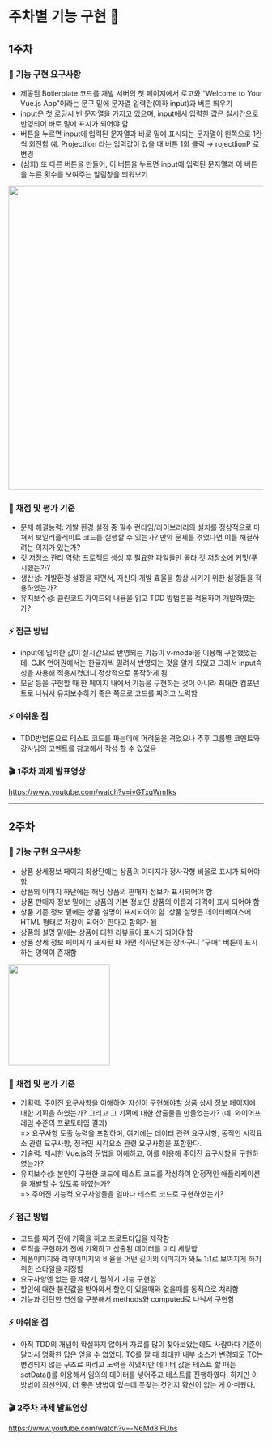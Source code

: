 #  주차별 기능 구현 :runner:
## 1주차
### :pushpin: 기능 구현 요구사항
- 제공된 Boilerplate 코드를 개발 서버의 첫 페이지에서 로고와 “Welcome to Your Vue.js App”이라는 문구 밑에 문자열 입력란(이하 input)과 버튼 띄우기
- input은 첫 로딩시 빈 문자열을 가지고 있으며, input에서 입력한 값은 실시간으로 반영되어 바로 밑에 표시가 되어야 함
- 버튼을 누르면 input에 입력된 문자열과 바로 밑에 표시되는 문자열이 왼쪽으로 1칸씩 회전함
예. Projectlion 라는 입력값이 있을 때 버튼 1회 클릭 → rojectlionP 로 변경
- (심화) 또 다른 버튼을 만들어, 이 버튼을 누르면 input에 입력된 문자열과 이 버튼을 누른 횟수를 보여주는 알림창을 띄워보기
<img src="https://user-images.githubusercontent.com/32696209/148894408-63531e69-79ee-4bfc-abdd-9df3afcc806b.png" width="600"/>

### :pushpin: 채점 및 평가 기준
- 문제 해결능력: 개발 환경 설정 중 필수 런타임/라이브러리의 설치를 정상적으로 마쳐서 보일러플레이트 코드를 실행할 수 있는가? 만약 문제를 겪었다면 이를 해결하려는 의지가 있는가?
- 깃 저장소 관리 역량: 프로젝트 생성 후 필요한 파일들만 골라 깃 저장소에 커밋/푸시했는가?
- 생산성: 개발환경 설정을 하면서, 자신의 개발 효율을 향상 시키기 위한 설정들을 적용하였는가?
- 유지보수성: 클린코드 가이드의 내용을 읽고 TDD 방법론을 적용하여 개발하였는가?
### :zap: 접근 방법
- input에 입력한 값이 실시간으로 반영되는 기능이 v-model을 이용해 구현했었는데, CJK 언어권에서는 한글자씩 밀려서 반영되는 것을 알게 되었고 그래서 input속성을 사용해 적용시켰더니 정상적으로 동작하게 됨
- 모달 등을 구현할 때 한 페이지 내에서 기능을 구현하는 것이 아니라 최대한 컴포넌트로 나눠서 유지보수하기 좋은 쪽으로 코드를 짜려고 노력함
### :zap: 아쉬운 점
- TDD방법론으로 테스트 코드를 짜는데에 어려움을 겪었으나 추후 그룹별 코멘트와 강사님의 코멘트를 참고해서 작성 할 수 있었음
### :clapper: 1주차 과제 발표영상
https://www.youtube.com/watch?v=ivGTxqWmfks
***
## 2주차
### :pushpin: 기능 구현 요구사항
- 상품 상세정보 페이지 최상단에는 상품의 이미지가 정사각형 비율로 표시가 되어야 함
- 상품의 이미지 하단에는 해당 상품의 판매자 정보가 표시되어야 함
- 상품 판매자 정보 밑에는 상품의 기본 정보인 상품의 이름과 가격이 표시 되어야 함
- 상품 기존 정보 밑에는 상품 설명이 표시되어야 함. 상품 설명은 데이터베이스에 HTML 형태로 저장이 되어야 한다고 합의가 됨
- 상품의 설명 밑에는 상품에 대한 리뷰들이 표시가 되어야 함
- 상품 상세 정보 페이지가 표시될 때 화면 최하단에는 장바구니 "구매" 버튼이 표시하는 영역이 존재함
<img src="https://user-images.githubusercontent.com/32696209/149610276-1a0405c4-706e-4507-b72c-2b7f74c1bd32.png" width="200" />

### :pushpin: 채점 및 평가 기준
- 기획력: 주어진 요구사항을 이해하여 자신이 구현해야할 상품 상세 정보 페이지에 대한 기획을 하였는가? 그리고 그 기획에 대한 산출물을 만들었는가? (예. 와이어프레임 수준의 프로토타입 결과)
  <br>=> 요구사항 도출 능력을 포함하며, 여기에는 데이터 관련 요구사항, 동적인 시각요소 관련 요구사항, 정적인 시각요소 관련 요구사항을 포함한다.
- 기술력: 제시한 Vue.js의 문법을 이해하고, 이를 이용해 주어진 요구사항을 구현하였는가?
- 유지보수성: 본인이 구현한 코드에 테스트 코드를 작성하여 안정적인 애플리케이션을 개발할 수 있도록 하였는가?
  <br>=> 주어진 기능적 요구사항들을 얼마나 테스트 코드로 구현하였는가?
### :zap: 접근 방법
- 코드를 짜기 전에 기획을 하고 프로토타입을 제작함
- 로직을 구현하기 전에 기획하고 산출된 데이터를 미리 세팅함
- 제품이미지와 리뷰이미지의 비율을 어떤 길이의 이미지가 와도 1:1로 보여지게 하기 위한 스타일을 지정함
- 요구사항엔 없는 즐겨찾기, 찜하기 기능 구현함
- 할인에 대한 불린값을 받아와서 할인이 있을때와 없을때를 동적으로 처리함
- 기능과 간단한 연산을 구분해서 methods와 computed로 나눠서 구현함
### :zap: 아쉬운 점
- 아직 TDD의 개념이 확실하지 않아서 자료를 많이 찾아보았는데도 사람마다 기준이 달라서 명확한 답은 얻을 수 없었다. TC를 짤 때 최대한 내부 소스가 변경되도 TC는 변경되지 않는 구조로 짜려고 노력을 하였지만 데이터 값을 테스트 할 때는 setData()를 이용해서 임의의 데이터를 넣어주고 테스트를 진행하였다. 하지만 이 방법이 최선인지, 더 좋은 방법이 있는데 못찾는 것인지 확신이 없는 게 아쉬웠다.
### :clapper: 2주차 과제 발표영상
https://www.youtube.com/watch?v=-N6Md8IFUbs
